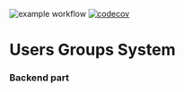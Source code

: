![example workflow](https://github.com/VitaliiPysyniuk/Users-Groups-System-backend/actions/workflows/build.yml/badge.svg?branch=develop)
[![codecov](https://codecov.io/gh/VitaliiPysyniuk/Users-Groups-System-backend/branch/develop/graph/badge.svg?token=DCMao8v5qt)](https://codecov.io/gh/VitaliiPysyniuk/Users-Groups-System-backend)
# Users Groups System
<h3>Backend part</h3>